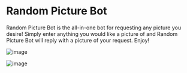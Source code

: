 # Random Picture Bot
Random Picture Bot is the all-in-one bot for requesting any picture you desire! Simply enter anything you would like a picture of and Random Picture Bot will reply with a picture of your request. Enjoy!

![image](https://user-images.githubusercontent.com/94326100/187974258-bc49d3a3-e29b-4e95-af70-7a591894c323.png)

![image](https://user-images.githubusercontent.com/94326100/188043715-cfe5d588-fac2-4e8b-8585-8d50f960e8fa.png)
